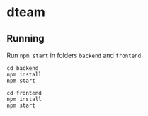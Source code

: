 # dteam

## Running

Run `npm start` in folders `backend` and `frontend`

```
cd backend
npm install
npm start
```

```
cd frontend
npm install
npm start
```

